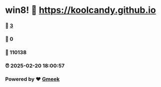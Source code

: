 # win8! :link: https://koolcandy.github.io 
### :page_facing_up: [3](https://koolcandy.github.io/tag.html) 
### :speech_balloon: 0 
### :hibiscus: 110138 
### :alarm_clock: 2025-02-20 18:00:57 
### Powered by :heart: [Gmeek](https://github.com/Meekdai/Gmeek)
